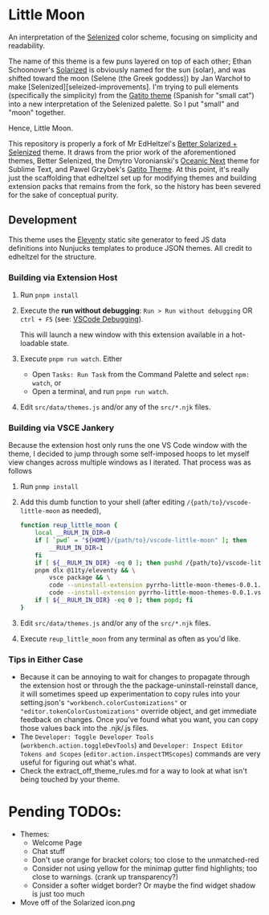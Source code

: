 Little Moon
===========

An interpretation of the [Selenized][selenized] color scheme, focusing on simplicity and readability.

The name of this theme is a few puns layered on top of each other; Ethan Schoonover's [Solarized][solarized] is obviously named for the sun (solar), and was shifted toward the moon (Selene (the Greek goddess)) by Jan Warchoł to make [Selenized][seleized-improvements]. I'm trying to pull elements (specifically the simplicity) from the [Gatito theme][gatito-theme] (Spanish for "small cat") into a new interpretation of the Selenized palette. So I put "small" and "moon" together.

Hence, Little Moon.

This repository is properly a fork of Mr EdHeltzel's [Better Solarized + Selenized][vscode-better-solarized] theme. It draws from the prior work of the aforementioned themes, Better Selenized, the Dmytro Voronianski's [Oceanic Next][oceanic-next] theme for Sublime Text, and Pawel Grzybek's [Gatito Theme][gatito-theme]. At this point, it's really just the scaffolding that edheltzel set up for modifying themes and building extension packs that remains from the fork, so the history has been severed for the sake of conceptual purity.

[selenized]: https://github.com/jan-warchol/selenized
[vscode-better-solarized]: https://github.com/edheltzel/vscode-better-solarized
[oceanic-next]: https://github.com/voronianski/oceanic-next-color-scheme
[gatito-theme]: https://github.com/pawelgrzybek/gatito-theme
[solarized]: https://ethanschoonover.com/solarized/
[selenized-improvements]: https://github.com/jan-warchol/selenized/blob/master/whats-wrong-with-solarized.md


Development
-----------

This theme uses the [Eleventy](https://11ty.dev) static site generator to feed JS data definitions into Nunjucks templates to produce JSON themes. All credit to edheltzel for the structure.

### Building via Extension Host

1. Run `pnpm install`
2. Execute the **run without debugging**: `Run > Run without debugging` OR `ctrl + F5` (see: [VSCode Debugging](https://code.visualstudio.com/Docs/editor/debugging#_run-mode)).

   This will launch a new window with this extension available in a hot-loadable state.
3. Execute `pnpm run watch`. Either

   - Open `Tasks: Run Task` from the Command Palette and select `npm: watch`, or
   - Open a terminal, and run `pnpm run watch`.
4. Edit `src/data/themes.js` and/or any of the `src/*.njk` files.

### Building via VSCE Jankery

Because the extension host only runs the one VS Code window with the theme, I decided to jump through some self-imposed hoops to let myself view changes across multiple windows as I iterated. That process was as follows

1. Run `pnmp install`
2. Add this dumb function to your shell (after editing `/{path/to}/vscode-little-moon` as needed),

   ```sh
   function reup_little_moon {
       local __RULM_IN_DIR=0
       if [ `pwd` = "${HOME}/{path/to}/vscode-little-moon" ]; then
           __RULM_IN_DIR=1
       fi
       if [ ${__RULM_IN_DIR} -eq 0 ]; then pushd /{path/to}/vscode-little-moon; fi
       pnpm dlx @11ty/eleventy && \
           vsce package && \
           code --uninstall-extension pyrrho-little-moon-themes-0.0.1.vsix && \
           code --install-extension pyrrho-little-moon-themes-0.0.1.vsix
       if [ ${__RULM_IN_DIR} -eq 0 ]; then popd; fi
   }
   ```
3. Edit `src/data/themes.js` and/or any of the `src/*.njk` files.
4. Execute `reup_little_moon` from any terminal as often as you'd like.

### Tips in Either Case

- Because it can be annoying to wait for changes to propagate through the extension host or through the the package-uninstall-reinstall dance, it will sometimes speed up experimentation to copy rules into your setting.json's `"workbench.colorCustomizations"` or `"editor.tokenColorCustomizations"` override object, and get immediate feedback on changes. Once you've found what you want, you can copy those values back into the .njk/.js files.
- The `Developer: Toggle Developer Tools` (`workbench.action.toggleDevTools`) and `Developer: Inspect Editor Tokens and Scopes` (`editor.action.inspectTMScopes`) commands are very useful for figuring out what's what.
- Check the extract_off_theme_rules.md for a way to look at what isn't being touched by your theme.

Pending TODOs:
==============
- Themes:
   - Welcome Page
   - Chat stuff
   - Don't use orange for bracket colors; too close to the unmatched-red
   - Consider not using yellow for the minimap gutter find highlights; too close to warnings. (crank up transparency?)
   - Consider a softer widget border? Or maybe the find widget shadow is just too much
- Move off of the Solarized icon.png

